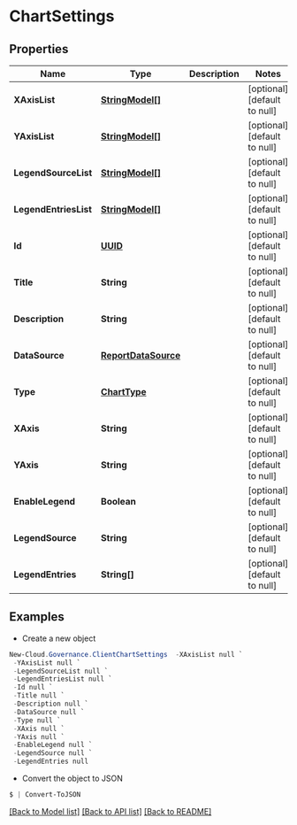 # ChartSettings
## Properties

Name | Type | Description | Notes
------------ | ------------- | ------------- | -------------
**XAxisList** | [**StringModel[]**](StringModel.md) |  | [optional] [default to null]
**YAxisList** | [**StringModel[]**](StringModel.md) |  | [optional] [default to null]
**LegendSourceList** | [**StringModel[]**](StringModel.md) |  | [optional] [default to null]
**LegendEntriesList** | [**StringModel[]**](StringModel.md) |  | [optional] [default to null]
**Id** | [**UUID**](UUID.md) |  | [optional] [default to null]
**Title** | **String** |  | [optional] [default to null]
**Description** | **String** |  | [optional] [default to null]
**DataSource** | [**ReportDataSource**](ReportDataSource.md) |  | [optional] [default to null]
**Type** | [**ChartType**](ChartType.md) |  | [optional] [default to null]
**XAxis** | **String** |  | [optional] [default to null]
**YAxis** | **String** |  | [optional] [default to null]
**EnableLegend** | **Boolean** |  | [optional] [default to null]
**LegendSource** | **String** |  | [optional] [default to null]
**LegendEntries** | **String[]** |  | [optional] [default to null]

## Examples

- Create a new object
```powershell
New-Cloud.Governance.ClientChartSettings  -XAxisList null `
 -YAxisList null `
 -LegendSourceList null `
 -LegendEntriesList null `
 -Id null `
 -Title null `
 -Description null `
 -DataSource null `
 -Type null `
 -XAxis null `
 -YAxis null `
 -EnableLegend null `
 -LegendSource null `
 -LegendEntries null
```

- Convert the object to JSON
```powershell
$ | Convert-ToJSON
```


[[Back to Model list]](../README.md#documentation-for-models) [[Back to API list]](../README.md#documentation-for-api-endpoints) [[Back to README]](../README.md)

